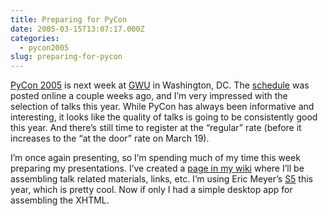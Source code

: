 ```yaml
---
title: Preparing for PyCon
date: 2005-03-15T13:07:17.000Z
categories:
  - pycon2005
slug: preparing-for-pycon
---
```

[PyCon 2005][1]  is next week at [GWU][2]  in Washington, DC. The [schedule][3]  was posted online a couple weeks ago, and I’m very impressed with the selection of talks this year. While PyCon has always been informative and interesting, it looks like the quality of talks is going to be consistently good this year. And there’s still time to register at the “regular” rate (before it increases to the “at the door” rate on March 19).

I’m once again presenting, so I’m spending much of my time this week preparing my presentations. I’ve created a [page in my wiki][4]  where I’ll be assembling talk related materials, links, etc. I’m using Eric Meyer’s [S5][5]  this year, which is pretty cool. Now if only I had a simple desktop app for assembling the XHTML.



 [1]: http://pycon.org/dc2005/
 [2]: http://gwu.edu
 [3]: http://www.python.org/pycon/2005/schedule.html
 [4]: http://yergler.net/wiki/ynet/show/Py+Con+2005
 [5]: http://meyerweb.com/eric/tools/s5/
